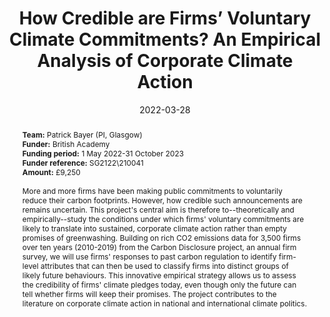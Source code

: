 ---
title: "How Credible are Firms’ Voluntary Climate Commitments? An Empirical Analysis of Corporate Climate Action"
authors:
- admin
author_notes:
date: "2022-03-28"
doi: ""

# Publication type.
# Accepts a single type but formatted as a YAML list (for Hugo requirements).
# Enter a publication type from the CSL standard.
publication_types: ["generic"]

tags: 
- British Academy

abstract: <b> Team:</b> Patrick Bayer (PI, Glasgow) <br> <b> Funder:</b> British Academy <br> <b> Funding period:</b> 1 May 2022-31 October 2023 <br> <b> Funder reference:</b> SG2122\\210041 <br> <b> Amount:</b> £9,250 <br><br> More and more firms have been making public commitments to voluntarily reduce their carbon footprints. However, how credible such announcements are remains uncertain. This project's central aim is therefore to--theoretically and empirically--study the conditions under which firms' voluntary commitments are likely to translate into sustained, corporate climate action rather than empty promises of greenwashing. Building on rich CO2 emissions data for 3,500 firms over ten years (2010-2019) from the Carbon Disclosure project, an annual firm survey, we will use firms' responses to past carbon regulation to identify firm-level attributes that can then be used to classify firms into distinct groups of likely future behaviours. This innovative empirical strategy allows us to assess the credibility of firms' climate pledges today, even though only the future can tell whether firms will keep their promises. The project contributes to the literature on corporate climate action in national and international climate politics.

---